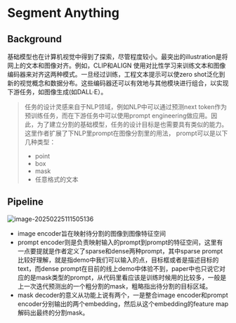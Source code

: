 # Segment Anything

## Background

基础模型也在计算机视觉中得到了探索，尽管程度较小。最突出的illustration是将网上的文本和图像对齐。例如，CLIP和ALIGN 使用对比性学习来训练文本和图像编码器来对齐这两种模式。一旦经过训练，工程文本提示可以使zero shot泛化到新的视觉概念和数据分布。这些编码器还可以有效地与其他模块进行组合，以实现下游任务，如图像生成(如DALL·E）。

> 任务的设计灵感来自于NLP领域，例如NLP中可以通过预测next token作为预训练任务，而在下游任务中可以使用prompt engineering做应用。因此，为了建立分割的基础模型，任务的设计目标是也需要具有类似的能力。 这里作者扩展了下NLP里prompt在图像分割里的用法， prompt可以是以下几种类型：
>
> - point
> - box
> - mask
> - 任意格式的文本

## Pipeline

![image-20250225111505136](./SAM.assets/image-20250225111505136.png)

- image encoder旨在映射待分割的图像到图像特征空间
- prompt encoder则是负责映射输入的prompt到prompt的特征空间，这里有一点要提就是作者定义了sparse和dense两种prompt，其中sparse prompt比较好理解，就是指demo中我们可以输入的点，目标框或者是描述目标的text，而dense prompt在目前的线上demo中体验不到，paper中也只说它对应的是mask类型的prompt，从代码里看应该是训练时候用的比较多，一般是上一次迭代预测出的一个粗分割的mask，粗略指出待分割的目标区域。
- mask decoder的意义从功能上说有两个，一是整合image encoder和prompt encoder分别输出的两个embedding，然后从这个embedding的feature map解码出最终的分割mask。
